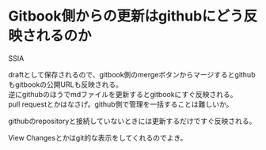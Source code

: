# Gitbook側からの更新はgithubにどう反映されるのか

SSIA

draftとして保存されるので、gitbook側のmergeボタンからマージするとgithubもgitbookの公開URLも反映される。  
逆にgithubのほうでmdファイルを更新するとgitbookにすぐ反映される。  
pull requestとかはなさげ。github側で管理を一括することは難しいか。

githubのrepositoryと接続していないときには更新するだけですぐ反映される。

View Changesとかはgit的な表示をしてくれるのでよき。

